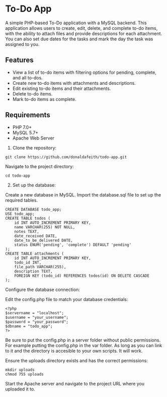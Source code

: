 
# To-Do App

A simple PHP-based To-Do application with a MySQL backend. This application allows users to create, edit, delete, and complete to-do items, with the ability to attach files and provide descriptions for each attachment. You can also set due dates for the tasks and mark the day the task was assigned to you.

## Features

- View a list of to-do items with filtering options for pending, complete, and all to-dos.
- Create new to-do items with attachments and descriptions.
- Edit existing to-do items and their attachments.
- Delete to-do items.
- Mark to-do items as complete.

## Requirements

- PHP 7.0+
- MySQL 5.7+
- Apache Web Server
1. Clone the repository:
```
git clone https://github.com/donaldafeith/todo-app.git
```
Navigate to the project directory:

```
cd todo-app 
```

2. Set up the database:

Create a new database in MySQL.
Import the database.sql file to set up the required tables.
```
CREATE DATABASE todo_app;
USE todo_app;
CREATE TABLE todos (
    id INT AUTO_INCREMENT PRIMARY KEY,
    name VARCHAR(255) NOT NULL,
    notes TEXT,
    date_received DATE,
    date_to_be_delivered DATE,
    status ENUM('pending', 'complete') DEFAULT 'pending'
);
CREATE TABLE attachments (
    id INT AUTO_INCREMENT PRIMARY KEY,
    todo_id INT,
    file_path VARCHAR(255),
    description TEXT,
    FOREIGN KEY (todo_id) REFERENCES todos(id) ON DELETE CASCADE
);
```
Configure the database connection:

Edit the config.php file to match your database credentials:
```
<?php
$servername = "localhost";
$username = "your_username";
$password = "your_password";
$dbname = "todo_app";
?>
```
Be sure to put the config.php in a server folder without public permissions. For example putting the config.php in the var folder. 
As long as you can link to it and the directory is accesible to your own scripts. It will work.

Ensure the uploads directory exists and has the correct permissions:

```
mkdir uploads
chmod 755 uploads
```
Start the Apache server and navigate to the project URL where you uploaded it to.
